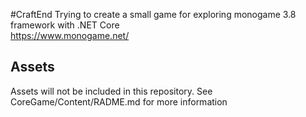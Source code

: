#CraftEnd
Trying to create a small game for exploring monogame 3.8 framework with .NET Core  
https://www.monogame.net/

## Assets
Assets will not be included in this repository. See CoreGame/Content/RADME.md for more information